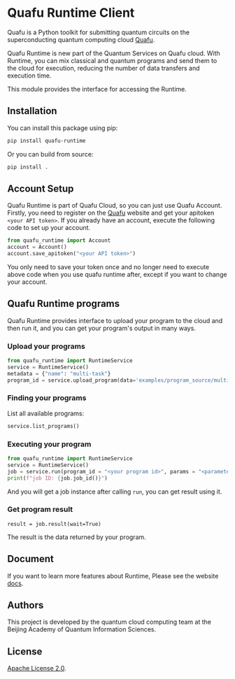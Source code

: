 # Quafu Runtime Client



Quafu is a Python toolkit for submitting quantum circuits on the superconducting quantum computing cloud [Quafu](http://quafu.baqis.ac.cn/).

Quafu Runtime is new part of the Quantum Services on Quafu cloud. With Runtime, you can mix classical and quantum programs and send them to the cloud for execution, reducing the number of data transfers and execution time.

This module provides the interface for accessing the Runtime.

## Installation

You can install this package using pip:

```bash
pip install quafu-runtime
```

Or you can build from source:

```bash
pip install .
```



## Account Setup

Quafu Runtime is part of Quafu Cloud, so you can just use Quafu Account. Firstly, you need to register on the [Quafu](http://quafu.baqis.ac.cn/) website and get your apitoken `<your API token>`. If you already have an account, execute the following code to set up your account.

```python
from quafu_runtime import Account
account = Account()
account.save_apitoken("<your API token>")
```

You only need to save your token once and no longer need to execute above code when you use quafu runtime after, except if you want to change your account.




## Quafu Runtime programs

Quafu Runtime provides interface to upload your program to the cloud and then run it, and you can get your program's output in many ways.

### Upload your programs
```python
from quafu_runtime import RuntimeService
service = RuntimeService()
metadata = {"name": "multi-task"}
program_id = service.upload_program(data='examples/program_source/multi-task.py', metadata=metadata)
```


### Finding your programs

List all available programs:

```python
service.list_programs()
```

### Executing your program

```python
from quafu_runtime import RuntimeService
service = RuntimeService()
job = service.run(program_id = "<your program id>", params = "<parameters of program>")
print(f"job ID: {job.job_id()}")
```

And you will get a job instance after calling `run`, you can get result using it.

### Get program result

```
result = job.result(wait=True)
```

The result is the data returned by your program.



## Document

If you want to learn more features about Runtime, Please see the website [docs](https://scq-cloud.github.io/).



## Authors

This project is developed by the quantum cloud computing team at the Beijing Academy of Quantum Information Sciences.



## License

[Apache License 2.0](https://github.com/Qiskit/qiskit-ibm-runtime/blob/main/LICENSE.txt).
